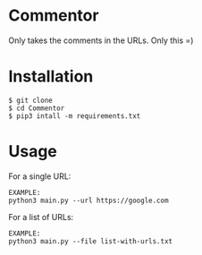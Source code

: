 # Commentor
Only takes the comments in the URLs. Only this =)

# Installation
```
$ git clone
$ cd Commentor
$ pip3 intall -m requirements.txt
```
# Usage

For a single URL:

```
EXAMPLE:
python3 main.py --url https://google.com
```

For a list of URLs:

```
EXAMPLE:
python3 main.py --file list-with-urls.txt
```
